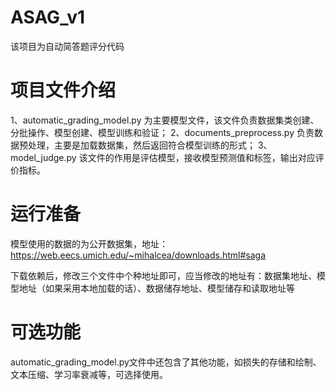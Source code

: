 # ASAG_v1
该项目为自动简答题评分代码
# 项目文件介绍
1、automatic_grading_model.py 为主要模型文件，该文件负责数据集类创建、分批操作、模型创建、模型训练和验证；
2、documents_preprocess.py 负责数据预处理，主要是加载数据集，然后返回符合模型训练的形式；
3、model_judge.py 该文件的作用是评估模型，接收模型预测值和标签，输出对应评价指标。
# 运行准备
模型使用的数据的为公开数据集，地址：https://web.eecs.umich.edu/~mihalcea/downloads.html#saga

下载依赖后，修改三个文件中个种地址即可，应当修改的地址有：数据集地址、模型地址（如果采用本地加载的话）、数据储存地址、模型储存和读取地址等

# 可选功能
automatic_grading_model.py文件中还包含了其他功能，如损失的存储和绘制、文本压缩、学习率衰减等，可选择使用。
